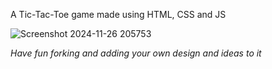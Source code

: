 A Tic-Tac-Toe game made using HTML, CSS and JS

![Screenshot 2024-11-26 205753](https://github.com/user-attachments/assets/f3d34ea3-1838-41b9-90bc-6f95152bcc03)



*Have fun forking and adding your own design and ideas to it*

